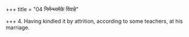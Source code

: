 +++
title = "04 निर्मन्थ्यमेके विवाहे"

+++
4. Having kindled it by attrition, according to some teachers, at his marriage.
